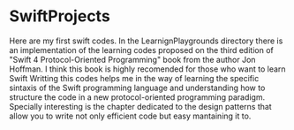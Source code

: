 # SwiftProjects
Here are my first swift codes. In the LearnignPlaygrounds directory 
there is an implementation of the learning codes proposed on the third edition of "Swift 4 Protocol-Oriented Programming" book 
from the author Jon Hoffman. I think this book is highly recomended for those who want to learn Swift
Writting this codes helps me in the way of learning the specific sintaxis of the Swift programming language and understanding
how to structure the code in a new protocol-oriented programming paradigm. 
Specially interesting is the chapter dedicated to the design patterns that allow you to write not only efficient code but easy 
mantaining it to. 
